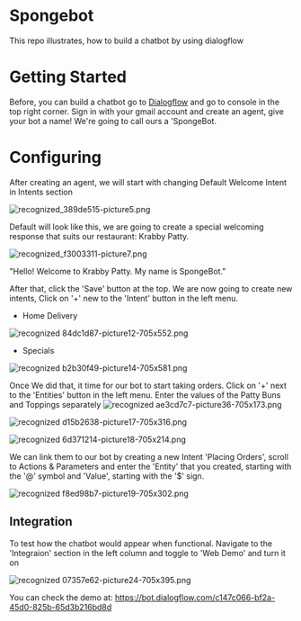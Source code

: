 # Spongebot
This repo illustrates, how to build a chatbot by using dialogflow

# Getting Started
Before, you can build a chatbot go to [Dialogflow](https://dialogflow.com/) and go to console in the top right corner. Sign in with your gmail account and create an agent, give your bot a name! We're going to call ours a 'SpongeBot. 

# Configuring
After creating an agent, we will start with changing Default Welcome Intent in Intents section

![recognized_389de515-picture5.png](https://cdn-gcp.marutitech.com/wp-media/2019/08/389de515-picture5.png)

Default will look like this, we are going to create a special welcoming response that suits our restaurant: Krabby Patty.

![recognized_f3003311-picture7.png](https://cdn-gcp.marutitech.com/wp-media/2019/08/f3003311-picture7.png)

"Hello! Welcome to Krabby Patty. My name is SpongeBot."

After that, click the 'Save' button at the top. We are now going to create new intents, Click on '+' new to the 'Intent' button in the left menu.

* Home Delivery

![recognized 84dc1d87-picture12-705x552.png](https://cdn-gcp.marutitech.com/wp-media/2019/08/84dc1d87-picture12-705x552.png)

* Specials

![recognized b2b30f49-picture14-705x581.png](https://cdn-gcp.marutitech.com/wp-media/2019/08/b2b30f49-picture14-705x581.png)

Once We did that, it time for our bot to start taking orders. Click on '+' next to the 'Entities' button in the left menu. Enter the values of the Patty Buns and Toppings separately
![recognized ae3cd7c7-picture36-705x173.png](https://cdn-gcp.marutitech.com/wp-media/2019/08/ae3cd7c7-picture36-705x173.png)

![recognized d15b2638-picture17-705x316.png](https://cdn-gcp.marutitech.com/wp-media/2019/08/d15b2638-picture17-705x316.png)

![recognized 6d371214-picture18-705x214.png](https://cdn-gcp.marutitech.com/wp-media/2019/08/6d371214-picture18-705x214.png)

We can link them to our bot by creating a new Intent 'Placing Orders', scroll to Actions & Parameters and enter the 'Entity' that you created, starting with the '@' symbol and 'Value', starting with the '$' sign.

![recognized f8ed98b7-picture19-705x302.png](https://cdn-gcp.marutitech.com/wp-media/2019/08/f8ed98b7-picture19-705x302.png)

## Integration
To test how the chatbot would appear when functional. Navigate to the 'Integraion' section in the left column and toggle to 'Web Demo' and turn it on 

![recognized 07357e62-picture24-705x395.png](https://cdn-gcp.marutitech.com/wp-media/2019/08/07357e62-picture24-705x395.png)

You can check the demo at:
https://bot.dialogflow.com/c147c066-bf2a-45d0-825b-65d3b216bd8d

